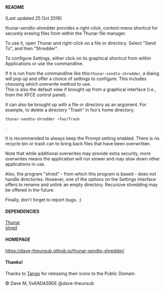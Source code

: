 #### README  

(Last updated 25 Oct 2016)
  
thunar-sendto-shredder provides a right-click, context-menu shortcut for securely erasing files from within the Thunar file manager.  

To use it, open Thunar and right-click on a file or directory.  Select "Send To", and then "Shredder".  
  
To configure Settings, either click on its graphical shortcut from within Applications or use the commandline.
  
If it is run from the commandline like this:```thunar-sendto-shredder```, a dialog will pop up and offer a choice of settings to configure.  This includes choosing which overwrite method to use.  
This is also the default view if brought up from a graphical interface (i.e., from the XFCE control panel).  
  
It can also be brought up with a file or directory as an argument.  For example, to delete a directory "Trash" in foo's home directory:  <p>```thunar-sendto-shredder ~foo/Trash```</p>.  
  
It is recommended to always keep the Prompt setting enabled.  There is no recycle bin or trash can to bring back files that have been overwritten.

Note that while additional overwrites may provide extra security, more overwrites means the application will run slower and may slow down other applications in use.  
  
Also, the program "shred" - from which this program is based - does not
handle directories.  However, one of the options on the Settings interface
offers to rename and unlink an empty directory.  Recursive shredding may be
offered in the future.

Finally, don't forget to report bugs.  :)

#### DEPENDENCIES  

[Thunar](http://docs.xfce.org/xfce/thunar/start)  
[shred](http://www.gnu.org/software/coreutils/)

#### HOMEPAGE  
 
https://dave-theunsub.github.io/thunar-sendto-shredder/    

#### Thanks!  
  
Thanks to [Tango](http://tango.freedesktop.org/Tango_Icon_Library) for releasing their icons to the Public Domain.
  
&copy; Dave M, 0x6ADA59DE
@dave-theunsub
